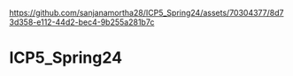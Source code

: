 

https://github.com/sanjanamortha28/ICP5_Spring24/assets/70304377/8d73d358-e112-44d2-bec4-9b255a281b7c

# ICP5_Spring24
